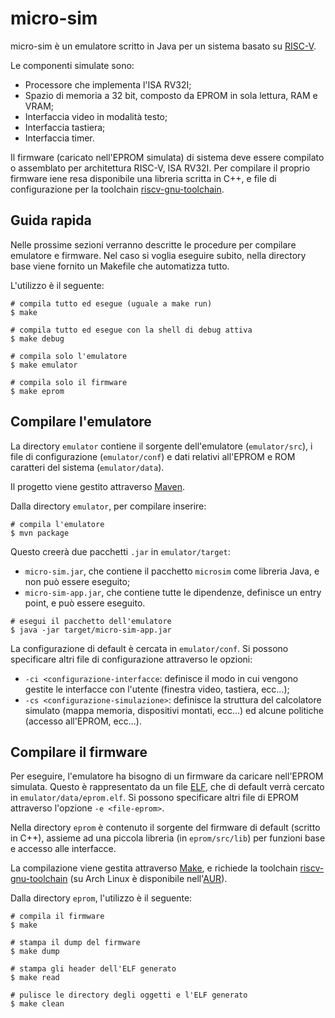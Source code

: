 # micro-sim
micro-sim è un emulatore scritto in Java per un sistema basato su [RISC-V](riscv.org).

Le componenti simulate sono:
- Processore che implementa l'ISA RV32I;
- Spazio di memoria a 32 bit, composto da EPROM in sola lettura, RAM e VRAM;
- Interfaccia video in modalità testo;
- Interfaccia tastiera;
- Interfaccia timer.

Il firmware (caricato nell'EPROM simulata) di sistema deve essere compilato o assemblato per 
architettura RISC-V, ISA RV32I. Per compilare il proprio firmware iene resa disponibile una 
libreria scritta in C++, e file di configurazione per la toolchain 
[riscv-gnu-toolchain](https://github.com/riscv-collab/riscv-gnu-toolchain).

## Guida rapida
Nelle prossime sezioni verranno descritte le procedure per compilare emulatore e firmware.
Nel caso si voglia eseguire subito, nella directory base viene fornito un Makefile che automatizza 
tutto.

L'utilizzo è il seguente:
```shell
# compila tutto ed esegue (uguale a make run)
$ make

# compila tutto ed esegue con la shell di debug attiva
$ make debug

# compila solo l'emulatore
$ make emulator

# compila solo il firmware
$ make eprom
```

## Compilare l'emulatore 
La directory `emulator` contiene il sorgente dell'emulatore (`emulator/src`), i file di 
configurazione (`emulator/conf`) e dati relativi all'EPROM e ROM caratteri del sistema 
(`emulator/data`).

Il progetto viene gestito attraverso [Maven](https://maven.apache.org/).

Dalla directory `emulator`, per compilare inserire:
```shell
# compila l'emulatore
$ mvn package
```
Questo creerà due pacchetti `.jar` in `emulator/target`:
-   `micro-sim.jar`, che contiene il pacchetto `microsim` come libreria Java, e non può essere 
    eseguito;
-   `micro-sim-app.jar`, che contiene tutte le dipendenze, definisce un entry point, e può essere 
    eseguito.

```shell
# esegui il pacchetto dell'emulatore
$ java -jar target/micro-sim-app.jar
```

La configurazione di default è cercata in `emulator/conf`. Si possono specificare altri file di 
configurazione attraverso le opzioni:
-   `-ci <configurazione-interfacce`: definisce il modo in cui vengono gestite le interfacce con 
    l'utente (finestra video, tastiera, ecc...);
-   `-cs <configurazione-simulazione>`: definisce la struttura del calcolatore simulato (mappa 
    memoria, dispositivi montati, ecc...) ed alcune politiche (accesso all'EPROM, ecc...).

## Compilare il firmware
Per eseguire, l'emulatore ha bisogno di un firmware da caricare nell'EPROM simulata. Questo è 
rappresentato da un file [ELF](https://en.wikipedia.org/wiki/Executable_and_Linkable_Format), che 
di default verrà cercato in `emulator/data/eprom.elf`. Si possono specificare altri file di EPROM 
attraverso l'opzione `-e <file-eprom>`.

Nella directory `eprom` è contenuto il sorgente del firmware di default (scritto in C++), assieme 
ad una piccola libreria (in `eprom/src/lib`) per funzioni base e accesso alle interfacce.

La compilazione viene gestita attraverso [Make](https://en.wikipedia.org/wiki/Make_(software)), e 
richiede la toolchain [riscv-gnu-toolchain](https://github.com/riscv-collab/riscv-gnu-toolchain) 
(su Arch Linux è disponibile 
nell'[AUR](https://aur.archlinux.org/packages/riscv32-gnu-toolchain-elf-bin)).

Dalla directory `eprom`, l'utilizzo è il seguente:
```shell
# compila il firmware
$ make

# stampa il dump del firmware
$ make dump

# stampa gli header dell'ELF generato
$ make read

# pulisce le directory degli oggetti e l'ELF generato
$ make clean
```
